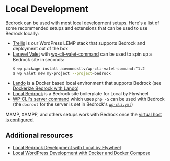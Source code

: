 # Local Development

Bedrock can be used with most local development setups. Here's a list of some recommended setups and extensions that can be used to use Bedrock locally:

- [Trellis](https://roots.io/trellis/) is our WordPress LEMP stack that supports Bedrock and deployment out of the box
- [Laravel Valet](https://roots.io/guides/wordpress-local-development-on-os-x-with-valet-and-bedrock/) with [wp-cli-valet-command](https://github.com/aaemnnosttv/wp-cli-valet-command) can be used to spin up a Bedrock site in seconds:
    ```bash
    $ wp package install aaemnnosttv/wp-cli-valet-command:^1.2
    $ wp valet new my-project --project=bedrock
    ```
- [Lando](https://docs.devwithlando.io/) is a Docker based local environment that supports Bedrock (see [Dockerize Bedrock with Lando](https://roots.io/guides/dockerize-local-bedrock-and-sage-development-with-lando/))
- [Local Bedrock](https://github.com/artifex404/local-bedrock) is a Bedrock site boilerplate for Local by Flywheel
- [WP-CLI's server command](https://developer.wordpress.org/cli/commands/server/) which uses `php -S` can be used with Bedrock (the `docroot` for the server is set in Bedrock's [`wp-cli.yml`](https://github.com/roots/bedrock/blob/master/wp-cli.yml))

MAMP, XAMPP, and others setups work with Bedrock once the [virtual host is configured](configuration.md).

## Additional resources

- [Local Bedrock Development with Local by Flywheel](https://roots.io/guides/local-bedrock-development-with-local-by-flywheel/)
- [Local WordPress Development with Docker and Docker Compose](https://urre.me/writings/docker-for-local-wordpress-development/)
